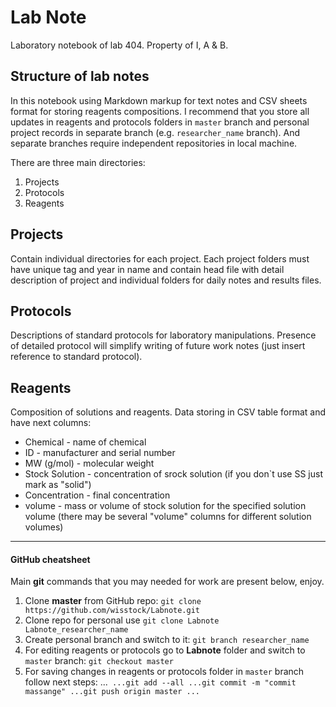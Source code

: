 Lab Note
========

Laboratory notebook of lab 404.
Property of I, A & B.


## Structure of lab notes
In this notebook using Markdown markup for text notes and CSV sheets format for storing reagents compositions. I recommend that you store all updates in reagents and protocols folders in `master` branch and personal project records in separate branch (e.g. `researcher_name` branch). And separate branches require independent repositories in local machine. 


There are three main directories:
 1. Projects
 2. Protocols
 3. Reagents


## Projects
Contain individual directories for each project.
Each project folders must have unique tag and year in name and contain head file with detail description of project and individual folders for daily notes and results files.

## Protocols
Descriptions of standard protocols for laboratory manipulations. Presence of detailed protocol will simplify writing of future work notes (just insert reference to standard protocol).

## Reagents
Composition of solutions and reagents.
Data storing in CSV table format and have next columns:
 - Chemical - name of chemical
 - ID - manufacturer and serial number
 - MW (g/mol) - molecular weight
 - Stock Solution - concentration of srock solution (if you don`t use SS just mark as "solid")
 - Concentration - final concentration
 - volume - mass or volume of stock solution for the specified solution volume (there may be several "volume" columns for different solution volumes)

---

#### GitHub cheatsheet

Main **git** commands that you may needed for work are present below, enjoy.


1. Clone **master** from GitHub repo: `git clone https://github.com/wisstock/Labnote.git`
2. Clone repo for personal use `git clone Labnote Labnote_researcher_name`
3. Create personal branch and switch to it: `git branch researcher_name`
4. For editing reagents or protocols go to **Labnote** folder and switch to `master` branch: `git checkout master`
5. For saving changes in reagents or protocols folder in `master` branch follow next steps:
...```
...git add --all
...git commit -m "commit massange"
...git push origin master
...```